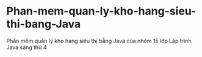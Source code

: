 # Phan-mem-quan-ly-kho-hang-sieu-thi-bang-Java
Phần mềm quản lý kho hàng siêu thị bằng Java của nhóm 15 lớp Lập trình Java sáng thứ 4
